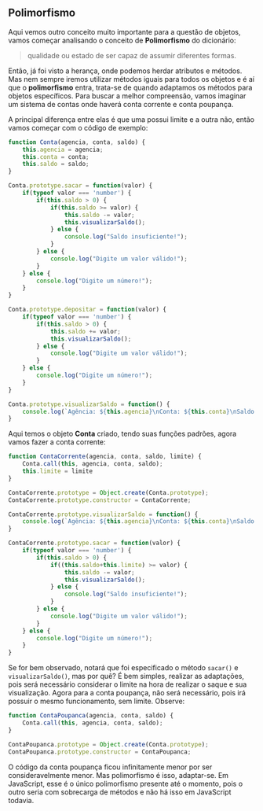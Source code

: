 ## Polimorfismo

Aqui vemos outro conceito muito importante para a questão de objetos, vamos começar analisando o conceito de ************************Polimorfismo************************ do dicionário:

> qualidade ou estado de ser capaz de assumir diferentes formas.
> 

Então, já foi visto a herança, onde podemos herdar atributos e métodos. Mas nem sempre iremos utilizar métodos iguais para todos os objetos e é aí que o ************************polimorfismo************************ entra, trata-se de quando adaptamos os métodos para objetos específicos. Para buscar a melhor compreensão, vamos imaginar um sistema de contas onde haverá conta corrente e conta poupança.

A principal diferença entre elas é que uma possui limite e a outra não, então vamos começar com o código de exemplo:

```jsx
function Conta(agencia, conta, saldo) {
    this.agencia = agencia;
    this.conta = conta;
    this.saldo = saldo;
}

Conta.prototype.sacar = function(valor) {
    if(typeof valor === 'number') {
        if(this.saldo > 0) {
            if(this.saldo >= valor) {
                this.saldo -= valor;
                this.visualizarSaldo();
            } else {
                console.log("Saldo insuficiente!");
            }
        } else {
            console.log("Digite um valor válido!");
        }
    } else {
        console.log("Digite um número!");
    }
}

Conta.prototype.depositar = function(valor) {
    if(typeof valor === 'number') {
        if(this.saldo > 0) {
            this.saldo += valor;
            this.visualizarSaldo();
        } else {
            console.log("Digite um valor válido!");
        }
    } else {
        console.log("Digite um número!");
    }
}

Conta.prototype.visualizarSaldo = function() {
    console.log(`Agência: ${this.agencia}\nConta: ${this.conta}\nSaldo: R$${this.saldo.toFixed(2)}`);
}
```

Aqui temos o objeto **********Conta********** criado, tendo suas funções padrões, agora vamos fazer a conta corrente:

```jsx
function ContaCorrente(agencia, conta, saldo, limite) {
    Conta.call(this, agencia, conta, saldo);
    this.limite = limite
}

ContaCorrente.prototype = Object.create(Conta.prototype);
ContaCorrente.prototype.constructor = ContaCorrente;

ContaCorrente.prototype.visualizarSaldo = function() {
    console.log(`Agência: ${this.agencia}\nConta: ${this.conta}\nSaldo: R$${this.saldo.toFixed(2)}\nLimite: R$${this.limite}`);
}

ContaCorrente.prototype.sacar = function(valor) {
    if(typeof valor === 'number') {
        if(this.saldo > 0) {
            if((this.saldo+this.limite) >= valor) {
                this.saldo -= valor;
                this.visualizarSaldo();
            } else {
                console.log("Saldo insuficiente!");
            }
        } else {
            console.log("Digite um valor válido!");
        }
    } else {
        console.log("Digite um número!");
    }
}
```

Se for bem observado, notará que foi especificado o método `sacar()` e `visualizarSaldo()`, mas por quê? É bem simples, realizar as adaptações, pois será necessário considerar o limite na hora de realizar o saque e sua visualização. Agora para a conta poupança, não será necessário, pois irá possuir o mesmo funcionamento, sem limite. Observe:

```jsx
function ContaPoupanca(agencia, conta, saldo) {
    Conta.call(this, agencia, conta, saldo);
}

ContaPoupanca.prototype = Object.create(Conta.prototype);
ContaPoupanca.prototype.constructor = ContaPoupanca;
```

O código da conta poupança ficou infinitamente menor por ser consideravelmente menor. Mas polimorfismo é isso, adaptar-se. Em JavaScript, esse é o único polimorfismo presente até o momento, pois o outro seria com sobrecarga de métodos e não há isso em JavaScript todavia.